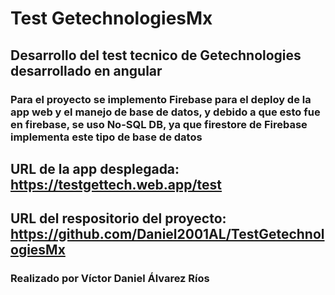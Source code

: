 # Test GetechnologiesMx

## Desarrollo del test tecnico de Getechnologies desarrollado en angular

### Para el proyecto se implemento Firebase para el deploy de la app web y el manejo de base de datos, y debido a que esto fue en firebase, se uso No-SQL DB, ya que firestore de Firebase implementa este tipo de base de datos

## URL de la app desplegada: https://testgettech.web.app/test

## URL del respositorio del proyecto: https://github.com/Daniel2001AL/TestGetechnologiesMx

### Realizado por Víctor Daniel Álvarez Ríos